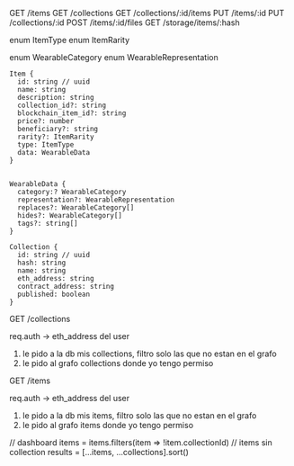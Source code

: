 GET /items
GET /collections
GET /collections/:id/items
PUT /items/:id
PUT /collections/:id
POST /items/:id/files
GET /storage/items/:hash

enum ItemType
enum ItemRarity

enum WearableCategory
enum WearableRepresentation

```
Item {
  id: string // uuid
  name: string
  description: string
  collection_id?: string
  blockchain_item_id?: string
  price?: number
  beneficiary?: string
  rarity?: ItemRarity
  type: ItemType
  data: WearableData
}


WearableData {
  category:? WearableCategory
  representation?: WearableRepresentation
  replaces?: WearableCategory[]
  hides?: WearableCategory[]
  tags?: string[]
}

Collection {
  id: string // uuid
  hash: string
  name: string
  eth_address: string
  contract_address: string
  published: boolean
}
```

GET /collections

req.auth -> eth_address del user

1. le pido a la db mis collections, filtro solo las que no estan en el grafo
2. le pido al grafo collections donde yo tengo permiso

GET /items

req.auth -> eth_address del user

1. le pido a la db mis items, filtro solo las que no estan en el grafo
2. le pido al grafo items donde yo tengo permiso

// dashboard
items = items.filters(item => !item.collectionId) // items sin collection
results = [...items, ...collections].sort()
